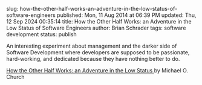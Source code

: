 slug: how-the-other-half-works-an-adventure-in-the-low-status-of-software-engineers
published: Mon, 11 Aug 2014 at 06:39 PM
updated: Thu, 12 Sep 2024 00:35:14 
title: How the Other Half Works: an Adventure in the Low Status of Software Engineers
author: Brian Schrader
tags: software development
status: publish

An interesting experiment about management and the darker side of Software Development where developers are supposed to be passionate, hard-working, and dedicated because they have nothing better to do.

[How the Other Half Works: an Adventure in the Low Status ](http://michaelochurch.wordpress.com/2014/07/13/how-the-other-half-works-an-adventure-in-the-low-status-of-software-engineers/) by Michael O. Church